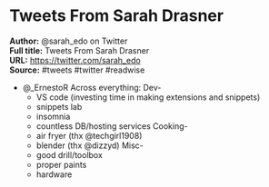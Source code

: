 # Tweets From Sarah Drasner

**Author:** @sarah_edo on Twitter  
**Full title:** Tweets From Sarah Drasner  
**URL:** https://twitter.com/sarah_edo  
**Source:** #tweets #twitter #readwise

- @_ErnestoR Across everything:
  Dev-
  - VS code (investing time in making extensions and snippets)
  - snippets lab
  - insomnia
  - countless DB/hosting services
  Cooking-
  - air fryer (thx @techgirl1908)
  - blender (thx @dizzyd)
  Misc-
  - good drill/toolbox
  - proper paints
  - hardware 
   
